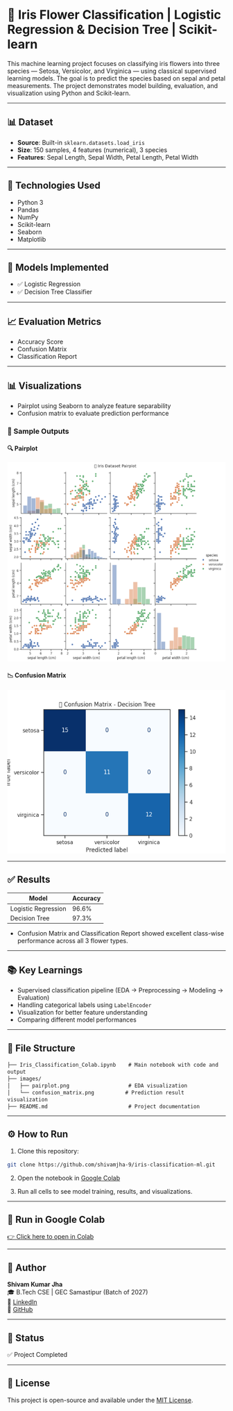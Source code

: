 
# 🌸 Iris Flower Classification | Logistic Regression & Decision Tree | Scikit-learn

This machine learning project focuses on classifying iris flowers into three species — Setosa, Versicolor, and Virginica — using classical supervised learning models. The goal is to predict the species based on sepal and petal measurements. The project demonstrates model building, evaluation, and visualization using Python and Scikit-learn.

---

## 📊 Dataset
- **Source**: Built-in `sklearn.datasets.load_iris`
- **Size**: 150 samples, 4 features (numerical), 3 species
- **Features**: Sepal Length, Sepal Width, Petal Length, Petal Width

---

## 🔧 Technologies Used
- Python 3
- Pandas
- NumPy
- Scikit-learn
- Seaborn
- Matplotlib

---

## 🧠 Models Implemented
- ✅ Logistic Regression
- ✅ Decision Tree Classifier

---

## 📈 Evaluation Metrics
- Accuracy Score
- Confusion Matrix
- Classification Report

---

## 📊 Visualizations
- Pairplot using Seaborn to analyze feature separability
- Confusion matrix to evaluate prediction performance

### 📸 Sample Outputs

#### 🔍 Pairplot
![Pairplot](images/pairplot.png)

#### 📉 Confusion Matrix
![Confusion Matrix](images/confusion_matrix.png)

---

## ✅ Results
| Model               | Accuracy |
|---------------------|----------|
| Logistic Regression | 96.6%    |
| Decision Tree       | 97.3%    |

- Confusion Matrix and Classification Report showed excellent class-wise performance across all 3 flower types.

---

## 📚 Key Learnings
- Supervised classification pipeline (EDA → Preprocessing → Modeling → Evaluation)
- Handling categorical labels using `LabelEncoder`
- Visualization for better feature understanding
- Comparing different model performances

---

## 📂 File Structure

```
├── Iris_Classification_Colab.ipynb    # Main notebook with code and output
├── images/
│   ├── pairplot.png                   # EDA visualization
│   └── confusion_matrix.png          # Prediction result visualization
├── README.md                          # Project documentation
```

---

## ⚙️ How to Run

1. Clone this repository:
```bash
git clone https://github.com/shivamjha-9/iris-classification-ml.git
```

2. Open the notebook in [Google Colab](https://colab.research.google.com/github/shivamjha-9/iris-classification-ml/blob/main/Iris_Classification_Colab.ipynb)

3. Run all cells to see model training, results, and visualizations.

---

## 🔗 Run in Google Colab
[👉 Click here to open in Colab](https://colab.research.google.com/github/shivamjha-9/iris-classification-ml/blob/main/Iris_Classification_Colab.ipynb)

---

## 👤 Author

**Shivam Kumar Jha**  
🎓 B.Tech CSE | GEC Samastipur (Batch of 2027)  
🔗 [LinkedIn](https://www.linkedin.com/in/shivam-jha-a80825291)  
🐙 [GitHub](https://github.com/shivamjha-9)

---

## 📌 Status
✅ Project Completed

---

## 📝 License
This project is open-source and available under the [MIT License](LICENSE).
